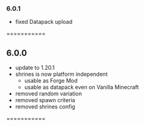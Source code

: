 ### 6.0.1

- fixed Datapack upload

===========
## 6.0.0

- update to 1.20.1
- shrines is now platform independent
  - usable as Forge Mod
  - usable as datapack even on Vanilla Minecraft
- removed random variation
- removed spawn criteria
- removed shrines config

===========